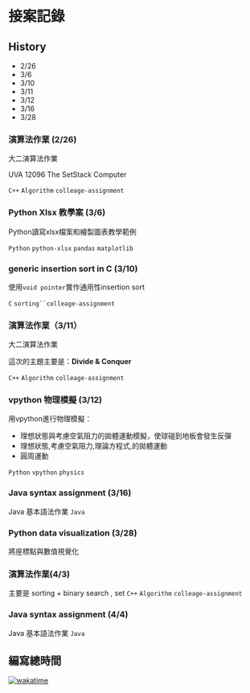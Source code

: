 # 接案記錄
## History
 - 2/26
 - 3/6
 - 3/10
 - 3/11
 - 3/12
 - 3/16
 - 3/28
 
### 演算法作業 (2/26)
大二演算法作業

UVA 12096 The SetStack Computer

`C++` `Algorithm` `colleage-assignment`
### Python Xlsx 教學案 (3/6)
Python讀寫xlsx檔案和繪製圖表教學範例

`Python` `python-xlsx` `pandas` `matplotlib`

### generic insertion sort in C (3/10)

使用`void pointer`實作通用性insertion sort 

`C` `sorting``colleage-assignment`
### 演算法作業（3/11）
大二演算法作業

這次的主題主要是：**Divide & Conquer**

`C++` `Algorithm` `colleage-assignment`
### vpython 物理模擬 (3/12)
用vpython進行物理模擬：
- 理想狀態與考慮空氣阻力的拋體運動模擬，使球碰到地板會發生反彈
- 理想狀態,考慮空氣阻力,理論方程式,的拋體運動
- 圓周運動 


`Python` `vpython` `physics`

### Java syntax assignment (3/16)
Java 基本語法作業
`Java`

### Python data visualization (3/28)

將座標點與數值視覺化
### 演算法作業(4/3)

主要是 sorting + binary search , set 
`C++` `Algorithm` `colleage-assignment`
### Java syntax assignment (4/4)
Java 基本語法作業
`Java`


## 編寫總時間
[![wakatime](https://wakatime.com/badge/user/5c4d6a5b-0b6e-45b9-b81f-78e13584375d/project/cc71d495-8924-4e3d-a57e-2062d8db0e61.svg)](https://wakatime.com/badge/user/5c4d6a5b-0b6e-45b9-b81f-78e13584375d/project/cc71d495-8924-4e3d-a57e-2062d8db0e61)
